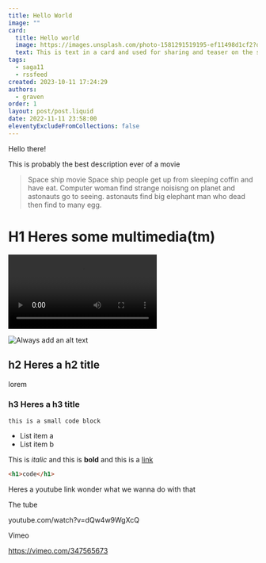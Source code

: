 ```yaml
---
title: Hello World
image: ""
card:
  title: Hello world
  image: https://images.unsplash.com/photo-1581291519195-ef11498d1cf2?q=80&w=3570&auto=format&fit=crop&ixlib=rb-4.0.3&ixid=M3wxMjA3fDB8MHxwaG90by1wYWdlfHx8fGVufDB8fHx8fA%3D%3D
  text: This is text in a card and used for sharing and teaser on the site
tags:
  - saga11
  - rssfeed
created: 2023-10-11 17:24:29
authors:
  - graven
order: 1
layout: post/post.liquid
date: 2022-11-11 23:58:00
eleventyExcludeFromCollections: false
---
```

Hello there!

This is probably the best description ever of a movie

> Space ship movie
> Space ship people get up from sleeping coffin and have eat.
> Computer woman find strange noisisng on planet and astonauts go to seeing. astonauts find big elephant man who dead then find to many egg.

# H1 Heres some multimedia(tm)

<video controls><source src="/content/upload/pexels-eva-toscano-10530358-3840x2160-24fps.mp4"></video>

![Always add an alt text](https://images.unsplash.com/photo-1581291519195-ef11498d1cf2?q=80&w=3570&auto=format&fit=crop&ixlib=rb-4.0.3&ixid=M3wxMjA3fDB8MHxwaG90by1wYWdlfHx8fGVufDB8fHx8fA%3D%3D "This is an image title")

## h2 Heres a h2 title

lorem

### h3 Heres a h3 title

`this is a small code block`

* List item a
* List item b

This is *italic* and this is **bold** and this is a [link](https://saga11.dev)

```html
<h1>code</h1>
```

Heres a youtube link wonder what we wanna do with that

The tube

youtube.com/watch?v=dQw4w9WgXcQ

Vimeo

https://vimeo.com/347565673
